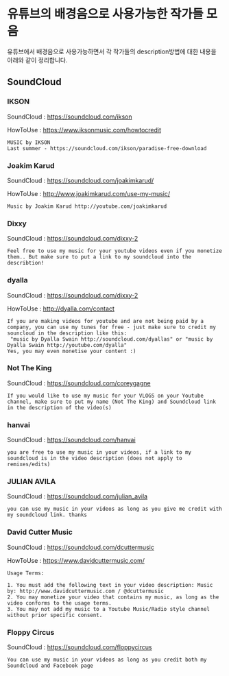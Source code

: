 # 유튜브의 배경음으로 사용가능한 작가들 모음

유튜브에서 배경음으로 사용가능하면서 각 작가들의 description방법에 대한 내용을 아래와 같이 정리합니다.


## SoundCloud

### IKSON
SoundCloud : https://soundcloud.com/ikson

HowToUse : https://www.iksonmusic.com/howtocredit

```
MUSIC by IKSON
Last summer - https://soundcloud.com/ikson/paradise-free-download
```

### Joakim Karud
SoundCloud : https://soundcloud.com/joakimkarud/

HowToUse : http://www.joakimkarud.com/use-my-music/

```
Music by Joakim Karud http://youtube.com/joakimkarud
```

### Dixxy
SoundCloud : https://soundcloud.com/dixxy-2

```
Feel free to use my music for your youtube videos even if you monetize them.. But make sure to put a link to my soundcloud into the describtion!
```

### dyalla
SoundCloud : https://soundcloud.com/dixxy-2

HowToUse : http://dyalla.com/contact

```
If you are making videos for youtube and are not being paid by a company, you can use my tunes for free - just make sure to credit my souncloud in the description like this:
 "music by Dyalla Swain http://soundcloud.com/dyallas" or "music by Dyalla Swain http://youtube.com/dyalla"
Yes, you may even monetise your content :)
```

### Not The King
SoundCloud : https://soundcloud.com/coreygagne

```
If you would like to use my music for your VLOGS on your Youtube channel, make sure to put my name (Not The King) and Soundcloud link in the description of the video(s)
```

### hanvai
SoundCloud : https://soundcloud.com/hanvai

```
you are free to use my music in your videos, if a link to my soundcloud is in the video description (does not apply to remixes/edits)
```


### JULIAN AVILA
SoundCloud : https://soundcloud.com/julian_avila

```
you can use my music in your videos as long as you give me credit with my soundcloud link. thanks
```

### David Cutter Music
SoundCloud : https://soundcloud.com/dcuttermusic

HowToUse : https://www.davidcuttermusic.com/

```
Usage Terms:

1. You must add the following text in your video description: Music by: http://www.davidcuttermusic.com / @dcuttermusic
2. You may monetize your video that contains my music, as long as the video conforms to the usage terms.
3. You may not add my music to a Youtube Music/Radio style channel without prior specific consent.
```

### Floppy Circus
SoundCloud : https://soundcloud.com/floppycircus

```
You can use my music in your videos as long as you credit both my Soundcloud and Facebook page
```
